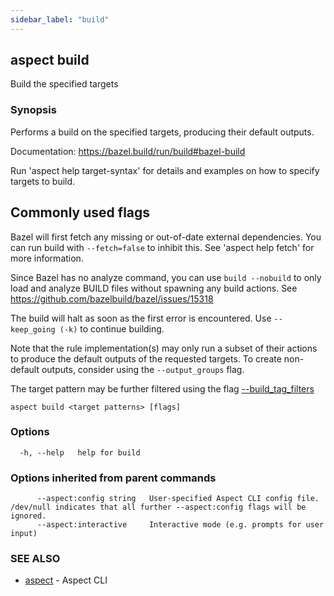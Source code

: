 ```yaml
---
sidebar_label: "build"
---
```

## aspect build

Build the specified targets

### Synopsis

Performs a build on the specified targets, producing their default outputs.

Documentation: <https://bazel.build/run/build#bazel-build>

Run 'aspect help target-syntax' for details and examples on how to specify targets to build.

Commonly used flags
-------------------

Bazel will first fetch any missing or out-of-date external dependencies.
You can run build with `--fetch=false` to inhibit this.
See 'aspect help fetch' for more information.

Since Bazel has no analyze command, you can use `build --nobuild` to only load and analyze
BUILD files without spawning any build actions. See https://github.com/bazelbuild/bazel/issues/15318

The build will halt as soon as the first error is encountered. Use `--keep_going (-k)` to
continue building.

Note that the rule implementation(s) may only run a subset of their actions to produce the default
outputs of the requested targets.
To create non-default outputs, consider using the `--output_groups` flag.

The target pattern may be further filtered using the flag
[--build_tag_filters](https://bazel.build/reference/command-line-reference#flag--build_tag_filters)


```
aspect build <target patterns> [flags]
```

### Options

```
  -h, --help   help for build
```

### Options inherited from parent commands

```
      --aspect:config string   User-specified Aspect CLI config file. /dev/null indicates that all further --aspect:config flags will be ignored.
      --aspect:interactive     Interactive mode (e.g. prompts for user input)
```

### SEE ALSO

* [aspect](aspect.md)	 - Aspect CLI

